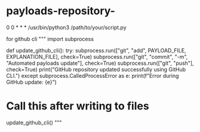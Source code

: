 # payloads-repository-
0 0 * * * /usr/bin/python3 /path/to/your/script.py




for github cli
"""
import subprocess

def update_github_cli():
    try:
        subprocess.run(["git", "add", PAYLOAD_FILE, EXPLANATION_FILE], check=True)
        subprocess.run(["git", "commit", "-m", "Automated payloads update"], check=True)
        subprocess.run(["git", "push"], check=True)
        print("GitHub repository updated successfully using GitHub CLI.")
    except subprocess.CalledProcessError as e:
        print(f"Error during GitHub update: {e}")

# Call this after writing to files
update_github_cli()
"""

